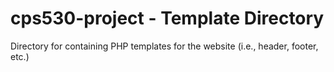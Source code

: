 # cps530-project - Template Directory
Directory for containing PHP templates for the website (i.e., header, footer, etc.)